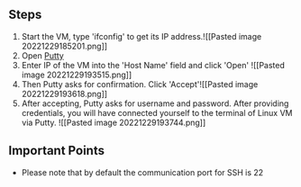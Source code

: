 ## Steps
1. Start the VM, type 'ifconfig' to get its IP address.![[Pasted image 20221229185201.png]]
2. Open [Putty](file:///C:\Program%20%Files\PuTTY\putty.exe)
3. Enter IP of the VM into the 'Host Name' field and click 'Open' ![[Pasted image 20221229193515.png]] 
4. Then Putty asks for confirmation. Click 'Accept'![[Pasted image 20221229193618.png]]
5. After accepting, Putty asks for username and password. After providing credentials, you will have connected yourself to the terminal of Linux VM via Putty. ![[Pasted image 20221229193744.png]]
## Important Points
- Please note that by default the communication port for SSH is 22